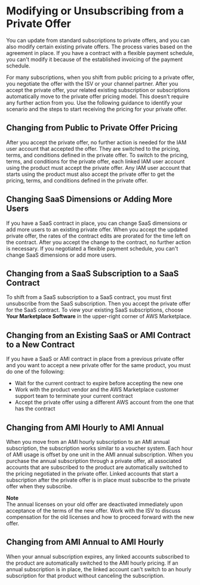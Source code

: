 # Modifying or Unsubscribing from a Private Offer<a name="buyer-private-offers-modifying"></a>

 You can update from standard subscriptions to private offers, and you can also modify certain existing private offers\. The process varies based on the agreement in place\. If you have a contract with a flexible payment schedule, you can't modify it because of the established invoicing of the payment schedule\.

 For many subscriptions, when you shift from public pricing to a private offer, you negotiate the offer with the ISV or your channel partner\. After you accept the private offer, your related existing subscription or subscriptions automatically move to the private offer pricing model\. This doesn't require any further action from you\. Use the following guidance to identify your scenario and the steps to start receiving the pricing for your private offer\. 

## Changing from Public to Private Offer Pricing<a name="buyer-private-offers-upgrading-from-public-to-private-pricing"></a>

 After you accept the private offer, no further action is needed for the IAM user account that accepted the offer\. They are switched to the pricing, terms, and conditions defined in the private offer\. To switch to the pricing, terms, and conditions for the private offer, each linked IAM user account using the product must accept the private offer\. Any IAM user account that starts using the product must also accept the private offer to get the pricing, terms, and conditions defined in the private offer\. 

## Changing SaaS Dimensions or Adding More Users<a name="buyer-private-offers-upgrading-saas-dimensions-users"></a>

If you have a SaaS contract in place, you can change SaaS dimensions or add more users to an existing private offer\. When you accept the updated private offer, the rates of the contract edits are prorated for the time left on the contract\. After you accept the change to the contract, no further action is necessary\. If you negotiated a flexible payment schedule, you can't change SaaS dimensions or add more users\. 

## Changing from a SaaS Subscription to a SaaS Contract<a name="buyer-private-offers-upgrading-saas-subscription-to-saas-contract"></a>

 To shift from a SaaS subscription to a SaaS contract, you must first unsubscribe from the SaaS subscription\. Then you accept the private offer for the SaaS contract\. To view your existing SaaS subscriptions, choose **Your Marketplace Software** in the upper\-right corner of AWS Marketplace\. 

## Changing from an Existing SaaS or AMI Contract to a New Contract<a name="buyer-private-offers-upgrading-saas-contract-to-saas-contract"></a>

 If you have a SaaS or AMI contract in place from a previous private offer and you want to accept a new private offer for the same product, you must do one of the following:
+ Wait for the current contract to expire before accepting the new one
+ Work with the product vendor and the AWS Marketplace customer support team to terminate your current contract
+ Accept the private offer using a different AWS account from the one that has the contract

## Changing from AMI Hourly to AMI Annual<a name="buyer-private-offers-upgrading-ami-hourly-to-ami-annual"></a>

 When you move from an AMI hourly subscription to an AMI annual subscription, the subscription works similar to a voucher system\. Each hour of AMI usage is offset by one unit in the AMI annual subscription\. When you purchase the annual subscription through a private offer, all associated accounts that are subscribed to the product are automatically switched to the pricing negotiated in the private offer\. Linked accounts that start a subscription after the private offer is in place must subscribe to the private offer when they subscribe\.

**Note**  
The annual licenses on your old offer are deactivated immediately upon acceptance of the terms of the new offer\. Work with the ISV to discuss compensation for the old licenses and how to proceed forward with the new offer\.

## Changing from AMI Annual to AMI Hourly<a name="buyer-private-offers-upgrading-ami-annual-to-ami-hourly"></a>

 When your annual subscription expires, any linked accounts subscribed to the product are automatically switched to the AMI hourly pricing\. If an annual subscription is in place, the linked account can't switch to an hourly subscription for that product without canceling the subscription\. 